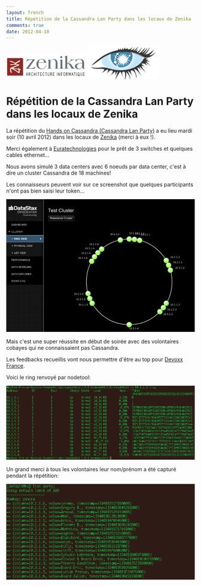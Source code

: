 ```yaml
---
layout: french
title: Répétition de la Cassandra Lan Party dans les locaux de Zenika 
comments: true
date: 2012-04-10
---
```


<img src="/images/partners/logo-zenika.gif"/>
<img src="/images/blog/cassandra-logo.png"/>

# Répétition de la Cassandra Lan Party dans les locaux de Zenika

La répétition du <a href="http://www.devoxx.fr/display/FR12/Hands+on+Cassandra">Hands on Cassandra (Cassandra Lan Party)</a> a eu lieu mardi soir (10 avril 2012) dans les locaux de <a href="http://www.zenika.fr">Zenika</a> (merci à eux !).

Merci également à <a href="http://www.euratechnologies.com/">Euratechnologies</a> pour le prêt  de 3 switches et quelques cables ethernet... 

Nous avons simulé 3 data centers avec 6 noeuds par data center, c'est à dire un cluster Cassandra de 18 machines!

Les connaisseurs peuvent voir sur ce screenshot que quelques participants n'ont pas bien saisi leur token... 

<img src="/images/blog/cassandra-lan-party-repetition-opscenter.png"/>

Mais c'est une super réussite en début de soirée avec des volontaires cobayes qui ne connaissaient pas Cassandra.

Les feedbacks recueillis vont nous permettre d'être au top pour <a href="http://devoxx.fr">Devoxx France</a>.

Voici le ring renvoyé par nodetool:

<img src="/images/blog/cassandra-lan-party-repetition-ring.png"/>

Un grand merci à tous les volontaires leur nom/prénom a été capturé pendant la répétition:

<img src="/images/blog/cassandra-lan-party-repetition-participants.png"/>

